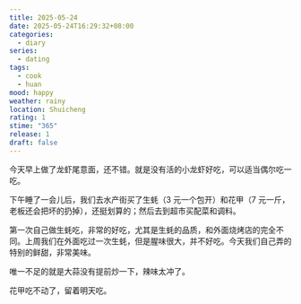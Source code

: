 ```yaml
---
title: 2025-05-24
date: 2025-05-24T16:29:32+08:00
categories:
  - diary
series:
  - dating
tags:
  - cook
  - huan
mood: happy
weather: rainy
location: Shuicheng
rating: 1
stime: "365"
release: 1
draft: false
---
```

今天早上做了龙虾尾意面，还不错。就是没有活的小龙虾好吃，可以适当偶尔吃一吃。

下午睡了一会儿后，我们去水产街买了生蚝（3 元一个包开）和花甲（7 元一斤，老板还会把坏的扔掉），还挺划算的；然后去到超市买配菜和调料。

第一次自己做生蚝吃，非常的好吃，尤其是生蚝的品质，和外面烧烤店的完全不同。上周我们在外面吃过一次生蚝，但是腥味很大，并不好吃。今天我们自己弄的特别的鲜甜，非常美味。

唯一不足的就是大蒜没有提前炒一下，辣味太冲了。

花甲吃不动了，留着明天吃。